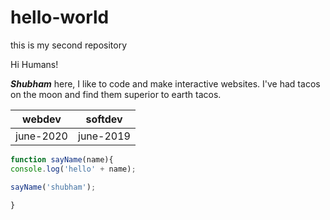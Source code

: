 # hello-world
this is my second repository

Hi Humans!

_**Shubham**_ here, I like to code and make interactive websites.
I've had tacos on the moon and find them superior to earth tacos.

webdev|softdev
|--|--|
|june-2020|june-2019|

~~~javascript
function sayName(name){
console.log('hello' + name);

sayName('shubham');

}

~~~

